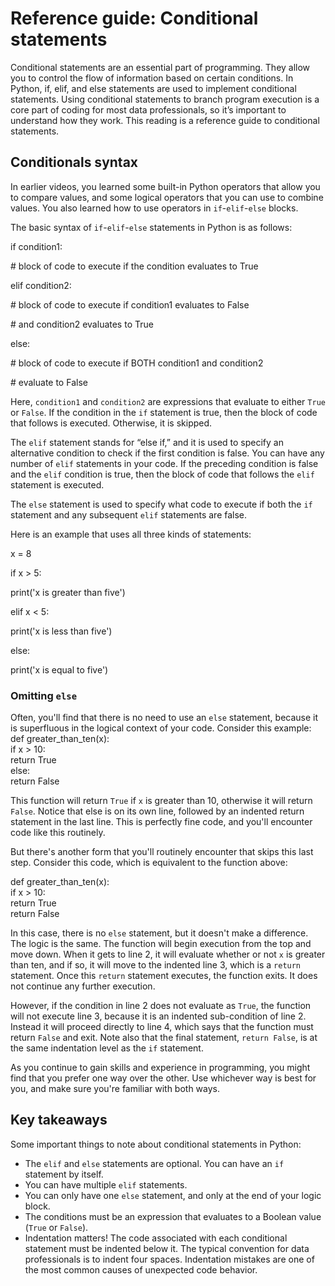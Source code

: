 # Reference guide: Conditional statements

Conditional statements are an essential part of programming. They allow you to control the flow of information based on certain conditions. In Python, if, elif, and else statements are used to implement conditional statements. Using conditional statements to branch program execution is a core part of coding for most data professionals, so it’s important to understand how they work. This reading is a reference guide to conditional statements.

## **Conditionals syntax** 

In earlier videos, you learned some built-in Python operators that allow you to compare values, and some logical operators that you can use to combine values. You also learned how to use operators in `if`\-`elif`\-`else` blocks. 

The basic syntax of `if`\-`elif`\-`else` statements in Python is as follows:

if condition1:

   \# block of code to execute if the condition evaluates to True

elif condition2:

   \# block of code to execute if condition1 evaluates to False

   \# and condition2 evaluates to True

else:

   \# block of code to execute if BOTH condition1 and condition2

   \# evaluate to False

Here, `condition1` and `condition2` are expressions that evaluate to either `True` or `False`. If the condition in the `if` statement is true, then the block of code that follows is executed. Otherwise, it is skipped.

The `elif` statement stands for “else if,” and it is used to specify an alternative condition to check if the first condition is false. You can have any number of `elif` statements in your code. If the preceding condition is false and the `elif` condition is true, then the block of code that follows the `elif` statement is executed.

The `else` statement is used to specify what code to execute if both the `if` statement and any subsequent `elif` statements are false. 

Here is an example that uses all three kinds of statements:

x \= 8

if x \> 5:

   print('x is greater than five')

elif x \< 5:

   print('x is less than five')

else:

   print('x is equal to five')

### Omitting `else`

Often, you'll find that there is no need to use an `else` statement, because it is superfluous in the logical context of your code. Consider this example:  
def greater\_than\_ten(x):  
   if x \> 10:  
       return True  
   else:  
       return False

This function will return `True` if `x` is greater than 10, otherwise it will return `False`. Notice that else is on its own line, followed by an indented return statement in the last line. This is perfectly fine code, and you'll encounter code like this routinely.

But there's another form that you'll routinely encounter that skips this last step. Consider this code, which is equivalent to the function above:

def greater\_than\_ten(x):  
   if x \> 10:  
       return True  
   return False

In this case, there is no `else` statement, but it doesn't make a difference. The logic is the same. The function will begin execution from the top and move down. When it gets to line 2, it will evaluate whether or not `x` is greater than ten, and if so, it will move to the indented line 3, which is a `return` statement. Once this `return` statement executes, the function exits. It does not continue any further execution. 

However, if the condition in line 2 does not evaluate as `True`, the function will not execute line 3, because it is an indented sub-condition of line 2\. Instead it will proceed directly to line 4, which says that the function must return `False` and exit. Note also that the final statement, `return False`, is at the same indentation level as the `if` statement. 

As you continue to gain skills and experience in programming, you might find that you prefer one way over the other. Use whichever way is best for you, and make sure you're familiar with both ways.

## **Key takeaways**

Some important things to note about conditional statements in Python:

* The `elif` and `else` statements are optional. You can have an `if` statement by itself.  
* You can have multiple `elif` statements.  
* You can only have one `else` statement, and only at the end of your logic block.  
* The conditions must be an expression that evaluates to a Boolean value (`True` or `False`).  
* Indentation matters\! The code associated with each conditional statement must be indented below it. The typical convention for data professionals is to indent four spaces. Indentation mistakes are one of the most common causes of unexpected code behavior.

